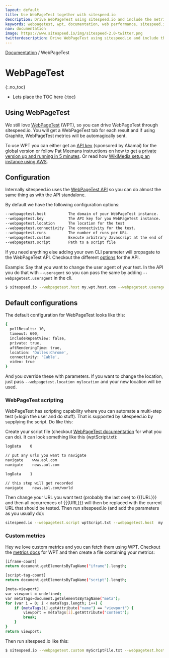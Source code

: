```yaml
---
layout: default
title: Use WebPageTest together with sitespeed.io
description: Drive WebPageTest using sitespeed.io and include the metrics in your sitespeed.io report.
keywords: webpagetest, wpt, documentation, web performance, sitespeed.io
nav: documentation
image: https://www.sitespeed.io/img/sitespeed-2.0-twitter.png
twitterdescription: Drive WebPageTest using sitespeed.io and include the metrics in your sitespeed.io report.
---
```

[Documentation](/documentation/sitespeed.io/) / WebPageTest

# WebPageTest
{:.no_toc}

* Lets place the TOC here
{:toc}

## Using WebPageTest
We still love [WebPageTest](https://www.webpagetest.org/) (WPT), so you can drive WebPageTest through sitespeed.io. You will get a WebPageTest tab for each result and if using Graphite, WebPageTest metrics will be automagically sent.

To use WPT you can either get an [API key](https://www.webpagetest.org/getkey.php) (sponsored by Akamai) for the global version or follow Pat Meenans instructions on how to get [a private version up and running in 5 minutes](http://calendar.perfplanet.com/2014/webpagetest-private-instances-in-five-minutes/). Or read how [WikiMedia setup an instance using AWS](https://wikitech.wikimedia.org/wiki/WebPageTest).

## Configuration
Internally sitespeed.io uses the [WebPageTest API](https://github.com/marcelduran/webpagetest-api) so you can do almost the same thing as with the API standalone.

By default we have the following configuration options:

~~~ bash
--webpagetest.host          The domain of your WebPageTest instance.                                        
--webpagetest.key           The API key for you WebPageTest instance.
--webpagetest.location      The location for the test                                                                      
--webpagetest.connectivity  The connectivity for the test.                                                                
--webpagetest.runs          The number of runs per URL.                                                                           
--webpagetest.custom        Execute arbitrary Javascript at the end of a test to collect custom metrics.
--webpagetest.script        Path to a script file
~~~

If you need anything else adding your own CLI parameter will propagate to the WebPageTest API. Checkout the different [options](https://github.com/marcelduran/webpagetest-api#test-works-for-test-command-only) for the API.

Example: Say that you want to change the user agent of your test. In the API you do that with <code>--useragent</code> so you can pass the same by adding <code>--webpagetest.useragent</code> in the cli.

~~~ bash
$ sitespeed.io --webpagetest.host my.wpt.host.com --webpagetest.useragent "Mozilla/5.0 (Macintosh; Intel Mac OS X 10_12_0) AppleWebKit/537.36 (KHTML, like Gecko) Chrome/54.0.2840.59 Safari/537.36" https://www.sitespeed.io
~~~

## Default configurations

The default configuration for WebPageTest looks like this:

~~~ bash
{
  pollResults: 10,
  timeout: 600,
  includeRepeatView: false,
  private: true,
  aftRenderingTime: true,
  location: 'Dulles:Chrome',
  connectivity: 'Cable',
  video: true
}
~~~

And you override these with parameters. If you want to change the location, just pass <code>--webpagetest.location mylocation</code> and your new location will be used.

### WebPageTest scripting

WebPageTest has scripting capability where you can automate a multi-step test (=login the user and do stuff). That is supported by sitespeed.io by supplying the script. Do like this:

Create your script file (checkout [WebPageTest documentation](https://sites.google.com/a/webpagetest.org/docs/using-webpagetest/scripting) for what you can do). It can look something like this (wptScript.txt):

~~~ bash
logData    0

// put any urls you want to navigate
navigate    www.aol.com
navigate    news.aol.com

logData    1

// this step will get recorded
navigate    news.aol.com/world
~~~

Then change your URL you want test (probably the last one) to \{\{\{URL\}\}\} and then all occurrences of \{\{\{URL\}\}\} will then be replaced with the current URL that should be tested. Then run sitespeed.io (and add the parameters as you usually do):

~~~ bash
sitespeed.io --webpagetest.script wptScript.txt --webpagetest.host  my.wpt.host.com http://example.org
~~~

### Custom metrics

Hey we love custom metrics and you can fetch them using WPT. Checkout the [metrics docs](https://sites.google.com/a/webpagetest.org/docs/using-webpagetest/custom-metrics) for WPT and then create a file containing your metrics:

~~~ bash
[iframe-count]
return document.getElementsByTagName("iframe").length;

[script-tag-count]
return document.getElementsByTagName("script").length;

[meta-viewport]
var viewport = undefined;
var metaTags=document.getElementsByTagName("meta");
for (var i = 0; i < metaTags.length; i++) {
    if (metaTags[i].getAttribute("name") == "viewport") {
        viewport = metaTags[i].getAttribute("content");
        break;
    }
}
return viewport;
~~~

Then run sitespeed.io like this:

~~~ bash
$ sitespeed.io --webpagetest.custom myScriptFile.txt --webpagetest.host my.wpt.host.com https://www.sitespeed.io
~~~
